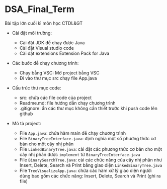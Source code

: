 # DSA_Final_Term
Bài tập lớn cuối kì môn học CTDL&amp;GT
- Cài đặt môi trường:
    + Cài đặt JDK để chạy được Java
    + Cài đặt Visual studio code
    + Cài đặt extensions Extension Pack for Java

- Các bước để chạy chương trình:
    + Chạy bằng VSC: Mở project bằng VSC
    + Đi vào thư mục src chạy file App.java

- Cấu trúc thư mục code:
    + src: chứa các file code của project
    + Readme.md: file hướng dẫn chạy chương trình
    + .gitignore: ẩn các thư mục không cần thiết trước khi push code lên github

- Mô tả project:
    + File `App.java`: chứa hàm main để chạy chương trình
    + File `BinaryTreeInterface.java`: định nghĩa một số phương thức cơ bản cho một cây nhị phân 
    + File `LinkedBinaryTree.java`: cài đặt các phương thức cơ bản cho một cây nhị phân được `implement` từ `BinaryTreeInterface.java`
    + File `BinarySearchTree.java`: cài các chức năng của cây nhị phân như Insert, Delete, Search và Print bằng giao diện `LinkedBinaryTree.java`
    + File `TreeVisualizeApp.java`: chứa các hàm xử lý giao diện người dùng bao gồm các chức năng: Insert, Delete, Search và Print (ghi ra file)
